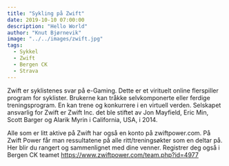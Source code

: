 ```yaml
---
title: "Sykling på Zwift"
date: 2019-10-10 07:00:00
description: "Hello World"
author: "Knut Bjørnevik"
image: "../../images/zwift.jpg"
tags:
  - Sykkel
  - Zwift
  - Bergen CK
  - Strava 
---
```

Zwift er syklistenes svar på e-Gaming. Dette er et virituelt online flerspiller program for syklister. Brukerne kan tråkke selvkomponerte eller ferdige treningsprogram. En kan trene og konkurrere i en virtuell verden. 
Selskapet ansvarlig for Zwift er  Zwift Inc. det ble stiftet av Jon Mayfield, Eric Min, Scott Barger og Alarik Myrin i California, USA, i 2014.

Alle som er litt aktive på Zwift har også en konto på zwiftpower.com. 
På Zwift Power får man ressultatene på alle ritt/treningsøkter som en deltar på.  Her blir du rangert og sammenlignet med dine venner. 
Registrer deg også i Bergen CK teamet https://www.zwiftpower.com/team.php?id=4977



